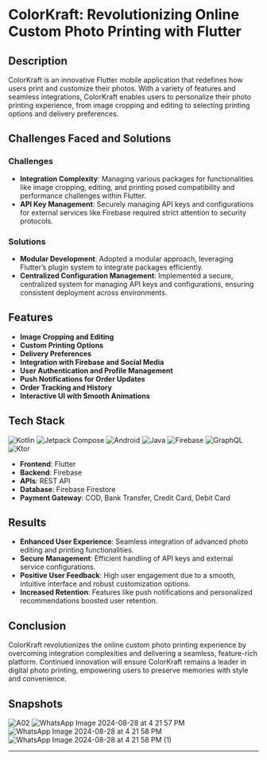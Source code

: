 

# ColorKraft: Revolutionizing Online Custom Photo Printing with Flutter

## Description
ColorKraft is an innovative Flutter mobile application that redefines how users print and customize their photos. With a variety of features and seamless integrations, ColorKraft enables users to personalize their photo printing experience, from image cropping and editing to selecting printing options and delivery preferences.

## Challenges Faced and Solutions

### Challenges
- **Integration Complexity**: Managing various packages for functionalities like image cropping, editing, and printing posed compatibility and performance challenges within Flutter.
- **API Key Management**: Securely managing API keys and configurations for external services like Firebase required strict attention to security protocols.

### Solutions
- **Modular Development**: Adopted a modular approach, leveraging Flutter’s plugin system to integrate packages efficiently.
- **Centralized Configuration Management**: Implemented a secure, centralized system for managing API keys and configurations, ensuring consistent deployment across environments.

## Features
- **Image Cropping and Editing**
- **Custom Printing Options**
- **Delivery Preferences**
- **Integration with Firebase and Social Media**
- **User Authentication and Profile Management**
- **Push Notifications for Order Updates**
- **Order Tracking and History**
- **Interactive UI with Smooth Animations**

## Tech Stack

![Kotlin](https://img.shields.io/badge/Kotlin-1.8.0-blue?logo=kotlin&logoColor=white)
![Jetpack Compose](https://img.shields.io/badge/Jetpack%20Compose-1.4.0-blue?logo=android&logoColor=white)
![Android](https://img.shields.io/badge/Android-13-green?logo=android&logoColor=white)
![Java](https://img.shields.io/badge/Java-17-blue?logo=java&logoColor=white)
![Firebase](https://img.shields.io/badge/Firebase-10.1.0-yellow?logo=firebase&logoColor=white)
![GraphQL](https://img.shields.io/badge/GraphQL-16.0.0-E434AA?logo=graphql&logoColor=white)
![Ktor](https://img.shields.io/badge/Ktor-2.3.0-00A2FF?logo=ktor&logoColor=white)

- **Frontend**: Flutter
- **Backend**: Firebase
- **APIs**: REST API
- **Database**: Firebase Firestore
- **Payment Gateway**: COD, Bank Transfer, Credit Card, Debit Card

## Results
- **Enhanced User Experience**: Seamless integration of advanced photo editing and printing functionalities.
- **Secure Management**: Efficient handling of API keys and external service configurations.
- **Positive User Feedback**: High user engagement due to a smooth, intuitive interface and robust customization options.
- **Increased Retention**: Features like push notifications and personalized recommendations boosted user retention.

## Conclusion
ColorKraft revolutionizes the online custom photo printing experience by overcoming integration complexities and delivering a seamless, feature-rich platform. Continued innovation will ensure ColorKraft remains a leader in digital photo printing, empowering users to preserve memories with style and convenience.

##   Snapshots
![A02](https://github.com/user-attachments/assets/880c497c-659b-491d-99ac-c0e6b7932c7e)
![WhatsApp Image 2024-08-28 at 4 21 57 PM](https://github.com/user-attachments/assets/31a32bdc-dd6a-42b3-921d-9376d436b1f7)
![WhatsApp Image 2024-08-28 at 4 21 58 PM](https://github.com/user-attachments/assets/524442a8-c04b-4c89-95a4-e644febe6b72)
![WhatsApp Image 2024-08-28 at 4 21 58 PM (1)](https://github.com/user-attachments/assets/8cca427a-7ba4-417c-8f7e-a3dea2129a6a)


--- 

